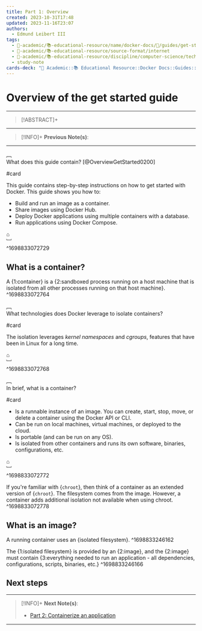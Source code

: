```yaml
---
title: Part 1꞉ Overview
created: 2023-10-31T17:48
updated: 2023-11-16T23:07
authors:
  - Edmund Leibert III
tags:
  - 🔴-academic/📚-educational-resource/name/docker-docs/🔖/guides/get-started/part-1-overview
  - 🔴-academic/📚-educational-resource/source-format/internet
  - 🔴-academic/📚-educational-resource/discipline/computer-science/technology/docker
  - study-note
cards-deck: "🔴 Academic::📚 Educational Resource::Docker Docs::Guides::Get started::Part 1: Overview"
---
```


# Overview of the get started guide

---

> [!ABSTRACT]+
> 

---


> [!INFO]+ 
> **Previous Note(s)**:
> 

---

﹇<br>
What does this guide contain? [@OverviewGetStarted0200]

#card 

This guide contains step-by-step instructions on how to get started with Docker. This guide shows you how to:
- Build and run an image as a container.
- Share images using Docker Hub.
- Deploy Docker applications using multiple containers with a database.
- Run applications using Docker Compose.

⌂
<br>﹈<br>^1698833072729


## What is a container?

A {1:container} is a {2:sandboxed process running on a host machine that is isolated from all other processes running on that host machine}. 
^1698833072764

﹇<br>
What technologies does Docker leverage to isolate containers?

#card 

The isolation leverages _kernel namespaces_ and _cgroups_, features that have been in Linux for a long time.

⌂
<br>﹈<br>^1698833072768


﹇<br>
In brief, what is a container?

#card 

- Is a runnable instance of an image. You can create, start, stop, move, or delete a container using the Docker API or CLI.
- Can be run on local machines, virtual machines, or deployed to the cloud.
- Is portable (and can be run on any OS).
- Is isolated from other containers and runs its own software, binaries, configurations, etc.

⌂
<br>﹈<br>^1698833072772


If you're familiar with {`chroot`}, then think of a container as an extended version of {`chroot`}. The filesystem comes from the image. However, a container adds additional isolation not available when using chroot.
^1698833072778

## What is an image?

A running container uses an {isolated filesystem}.
^1698833246162

The {1:isolated filesystem} is provided by an {2:image}, and the {2:image} must contain {3:everything needed to run an application - all dependencies, configurations, scripts, binaries, etc.}
^1698833246166

## Next steps

---


> [!INFO]+ 
> **Next Note(s)**:
> - [Part 2꞉ Containerize an application](the-vault/src/🔴%20Academic/📚%20Educational%20Resource/Docker%20Docs/Guides/Get%20started/Part%202꞉%20Containerize%20an%20application.md)

---



